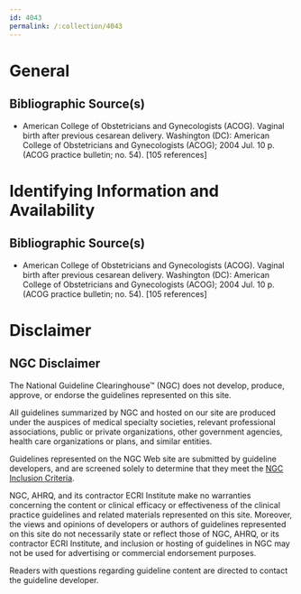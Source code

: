 ```yaml
---
id: 4043
permalink: /:collection/4043
---
```


# General

## Bibliographic Source(s)

- American College of Obstetricians and Gynecologists (ACOG). Vaginal birth after previous cesarean delivery. Washington (DC): American College of Obstetricians and Gynecologists (ACOG); 2004 Jul. 10 p. (ACOG practice bulletin; no. 54). [105 references]

# Identifying Information and Availability

## Bibliographic Source(s)

- American College of Obstetricians and Gynecologists (ACOG). Vaginal birth after previous cesarean delivery. Washington (DC): American College of Obstetricians and Gynecologists (ACOG); 2004 Jul. 10 p. (ACOG practice bulletin; no. 54). [105 references]

# Disclaimer

## NGC Disclaimer

The National Guideline Clearinghouse™ (NGC) does not develop, produce, approve, or endorse the guidelines represented on this site.

All guidelines summarized by NGC and hosted on our site are produced under the auspices of medical specialty societies, relevant professional associations, public or private organizations, other government agencies, health care organizations or plans, and similar entities.

Guidelines represented on the NGC Web site are submitted by guideline developers, and are screened solely to determine that they meet the [NGC Inclusion Criteria](/help-and-about/summaries/inclusion-criteria).

NGC, AHRQ, and its contractor ECRI Institute make no warranties concerning the content or clinical efficacy or effectiveness of the clinical practice guidelines and related materials represented on this site. Moreover, the views and opinions of developers or authors of guidelines represented on this site do not necessarily state or reflect those of NGC, AHRQ, or its contractor ECRI Institute, and inclusion or hosting of guidelines in NGC may not be used for advertising or commercial endorsement purposes.

Readers with questions regarding guideline content are directed to contact the guideline developer.

